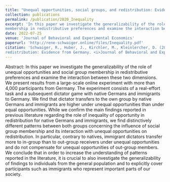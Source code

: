 ```yaml
---
title: "Unequal opportunities, social groups, and redistribution: Evidence from Germany"
collection: publications
permalink: /publication/2020_Inequality
excerpt: 'In this paper we investigate the generalizability of the role of unequal opportunities and social group
membership in redistributive preferences and examine the interaction between these two dimensions.'
date: 2022-07-25
venue: 'Journal of Behavioral and Experimental Economics'
paperurl: 'http://rene-schwaiger.online/files/Inequality.pdf'
citation: 'Schwaiger, R., Huber, J., Kirchler, M., Kleinlercher, D. (2022). Unequal opportunities, social groups, and
redistribution: Evidence from Germany. <i>Journal of Behavioral and Experimental Economics</i>, 100, 101911.'
---
```


Abstract: In this paper we investigate the generalizability of the role of unequal opportunities and social group
membership in redistributive preferences and examine the interaction between these two dimensions. We present results
from a large-scale online experiment with more than 4,000 participants from Germany. The experiment consists of a
real-effort task and a subsequent dictator game with native Germans and immigrants to Germany. We find that dictator
transfers to the own group by native Germans and immigrants are higher under unequal opportunities than under equal
opportunities. While we confirm the main findings reported in previous literature regarding the role of inequality of
opportunity in redistribution for native Germans and immigrants, we find distinctively different patterns between both
groups concerning the influence of social group membership and its interaction with unequal opportunities on
redistribution. In particular, contrary to natives, immigrant dictators transfer more to in-group than to out-group
receivers under unequal opportunities and do not compensate for unequal opportunities of out-group members. We conclude
that in order to increase the understanding of patterns reported in the literature, it is crucial to also investigate
the generalizability of findings to individuals from the general population and to explicitly cover participants such as
immigrants who represent important parts of our society.